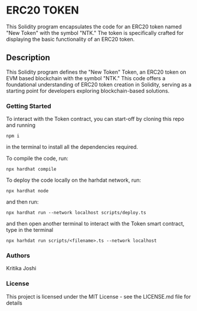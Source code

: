 # ERC20 TOKEN

This Solidity program encapsulates the code for an ERC20 token named "New Token" with the symbol "NTK."
The token is specifically crafted for displaying the basic functionality of an ERC20 token.

## Description

This Solidity program defines the "New Token" Token, an ERC20 token on EVM based blockchain with the symbol "NTK."
This code offers a foundational understanding of ERC20 token creation in Solidity, serving as a starting point for developers exploring
blockchain-based solutions.

### Getting Started

To interact with the Token contract, you can start-off by cloning this repo and running

```
npm i
```

in the terminal to install all the dependencies required.

To compile the code, run:

```
npx hardhat compile
```

To deploy the code locally on the harhdat network, run:

```
npx hardhat node
```

and then run:

```
npx hardhat run --network localhost scripts/deploy.ts
```

and then open another terminal to interact with the Token smart contract, type in the terminal

```
npx harhdat run scripts/<filename>.ts --network localhost
```

### Authors

Kritika Joshi

### License

This project is licensed under the MIT License - see the LICENSE.md file for details
